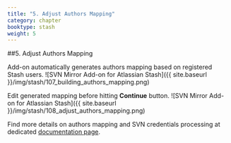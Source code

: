 ```yaml
---
title: "5. Adjust Authors Mapping"
category: chapter
booktype: stash
weight: 5
---
```

##5. Adjust Authors Mapping

Add-on automatically generates authors mapping based on registered Stash users.
![SVN Mirror Add-on for Atlassian Stash]({{ site.baseurl }}/img/stash/107_building_authors_mapping.png)

Edit generated mapping before hitting **Continue** button.
![SVN Mirror Add-on for Atlassian Stash]({{ site.baseurl }}/img/stash/108_adjust_authors_mapping.png)

Find more details on authors mapping and SVN credentials processing at dedicated [documentation page](http://subgit.com/stash/import/authors.html).

[](#up)